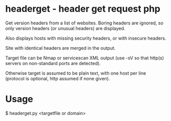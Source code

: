 headerget - header get request php
=========

Get version headers from a list of websites. Boring headers are ignored, so only version headers (or unusual headers) are displayed.

Also displays hosts with missing security headers, or with insecure headers.

Site with identical headers are merged in the output.

Target file can be Nmap or servicescan XML output (use -sV so that http(s) servers on non-standard ports are detected).

Otherwise target is assumed to be plain text, with one host per line (protocol is optional, http assumed if none given).

Usage
=====
$ headerget.py \<targetfile or domain\>
